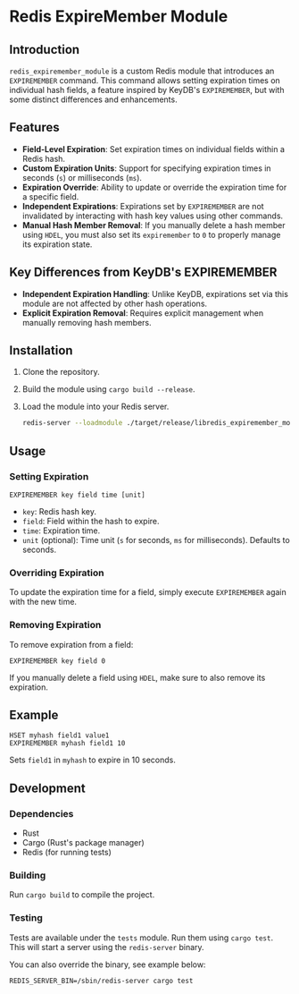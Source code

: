 # Redis ExpireMember Module

## Introduction

`redis_expiremember_module` is a custom Redis module that introduces an `EXPIREMEMBER` command. This command allows setting expiration times on individual hash fields, a feature inspired by KeyDB's `EXPIREMEMBER`, but with some distinct differences and enhancements.

## Features

- **Field-Level Expiration**: Set expiration times on individual fields within a Redis hash.
- **Custom Expiration Units**: Support for specifying expiration times in seconds (`s`) or milliseconds (`ms`).
- **Expiration Override**: Ability to update or override the expiration time for a specific field.
- **Independent Expirations**: Expirations set by `EXPIREMEMBER` are not invalidated by interacting with hash key values using other commands.
- **Manual Hash Member Removal**: If you manually delete a hash member using `HDEL`, you must also set its `expiremember` to `0` to properly manage its expiration state.

## Key Differences from KeyDB's EXPIREMEMBER

- **Independent Expiration Handling**: Unlike KeyDB, expirations set via this module are not affected by other hash operations.
- **Explicit Expiration Removal**: Requires explicit management when manually removing hash members.

## Installation

1. Clone the repository.
2. Build the module using `cargo build --release`.
3. Load the module into your Redis server.

   ```sh
   redis-server --loadmodule ./target/release/libredis_expiremember_module.so
   ```

## Usage

### Setting Expiration

```redis
EXPIREMEMBER key field time [unit]
```

- `key`: Redis hash key.
- `field`: Field within the hash to expire.
- `time`: Expiration time.
- `unit` (optional): Time unit (`s` for seconds, `ms` for milliseconds). Defaults to seconds.

### Overriding Expiration

To update the expiration time for a field, simply execute `EXPIREMEMBER` again with the new time.

### Removing Expiration

To remove expiration from a field:

```redis
EXPIREMEMBER key field 0
```

If you manually delete a field using `HDEL`, make sure to also remove its expiration.

## Example

```redis
HSET myhash field1 value1
EXPIREMEMBER myhash field1 10
```

Sets `field1` in `myhash` to expire in 10 seconds.

## Development

### Dependencies

- Rust
- Cargo (Rust's package manager)
- Redis (for running tests)

### Building

Run `cargo build` to compile the project.

### Testing

Tests are available under the `tests` module. Run them using `cargo test`. This will start a server using the `redis-server` binary.

You can also override the binary, see example below:
```
REDIS_SERVER_BIN=/sbin/redis-server cargo test
```
